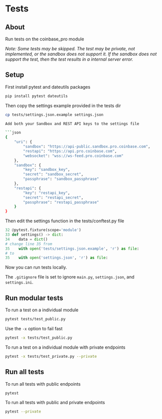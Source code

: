# Tests

## About

Run tests on the coinbase_pro module

_Note: Some tests may be skipped.
The test may be private, not implemented, or the sandbox does not support it.
If the sandbox does not support the test, then the test results in a internal server error._

## Setup

First install pytest and dateutils packages

```sh
pip install pytest dateutils
```

Then copy the settings example provided in the tests dir

```sh
cp tests/settings.json.example settings.json

Add both your Sandbox and REST API keys to the settings file

```json
{
    "uri": {
        "sandbox": "https://api-public.sandbox.pro.coinbase.com",
        "restapi": "https://api.pro.coinbase.com",
        "websocket": "wss://ws-feed.pro.coinbase.com"
    },
    "sandbox": {
        "key": "sandbox_key",
        "secret": "sandbox_secret",
        "passphrase": "sandbox_passphrase"
    },
    "restapi": {
        "key": "restapi_key",
        "secret": "restapi_secret",
        "passphrase": "restapi_passphrase"
    }
}
```

Then edit the settings function in the tests/conftest.py file

```python
32 @pytest.fixture(scope='module')
33 def settings() -> dict:
34    data = dict()
# change line 35 from
35    with open('tests/settings.json.example', 'r') as file:
# to
35    with open('settings.json', 'r') as file:
```

Now you can run tests locally. 

The `.gitignore` file is set to ignore `main.py`, `settings.json`, and `settings.ini`.

## Run modular tests

To run a test on a individual module

```sh
pytest tests/test_public.py
```

Use the `-x` option to fail fast

```sh
pytest -x tests/test_public.py
```

To run a test on a individual module with private endpoints

```sh
pytest -x tests/test_private.py --private
```

## Run all tests

To run all tests with public endpoints

```sh
pytest
```

To run all tests with public and private endpoints

```sh
pytest --private
```
